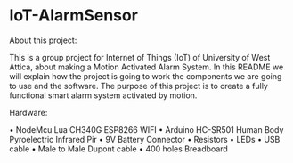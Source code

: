# IoT-AlarmSensor
About this project:

This is a group project for Internet of Things (IoT) of University of West Attica, about making a Motion Activated Alarm System.
In this README we will explain how the project is going to work the components we are going to use and the software.
The purpose of this project is to create a fully functional smart alarm system activated by motion.

Hardware:

• NodeMcu Lua CH340G ESP8266 WIFI
• Arduino HC-SR501 Human Body Pyroelectric Infrared Pir
• 9V Battery Connector
• Resistors
• LEDs
• USB cable
• Male to Male Dupont cable
• 400 holes Breadboard
